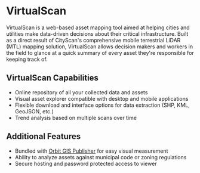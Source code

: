# VirtualScan

VirtualScan is a web-based asset mapping tool aimed at helping cities and utilities make data-driven decisions about their critical infrastructure. Built as a direct result of CityScan's comprehensive mobile terrestrial LiDAR (MTL) mapping solution, VirtualScan allows decision makers and workers in the field to glance at a quick summary of every asset they're responsible for keeping track of.

## VirtualScan Capabilities

* Online repository of all your collected data and assets
* Visual asset explorer compatible with desktop and mobile applications
* Flexible download and interface options for data extraction (SHP, KML, GeoJSON, etc.)
* Trend analysis based on multiple scans over time

## Additional Features

* Bundled with [Orbit GIS Publisher](http://www.orbitgis.com/products/orbit-mobile-mapping-publisher?tid=15) for easy visual measurement
* Ability to analyze assets against municipal code or zoning regulations
* Secure hosting and password protected access to viewer
